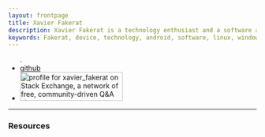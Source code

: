 ```yaml
---
layout: frontpage
title: Xavier Fakerat
description: Xavier Fakerat is a technology enthusiast and a software analyst. He is been mainly motivated by need to share technological information to the whole world by any means possible. Technology is the future of the our world hence the need for poeple to know how it works and use it for the good of the world and of future generations.
keywords: Fakerat, device, technology, android, software, linux, windows
---
```


<div class="navbar">
  <div class="navbar-inner">
      <ul class="nav">
          .<li><a href="https://github.com/fakerat">github</a></li>
          <li><a href="https://stackexchange.com/users/10230328/xavier-fakerat"><img src="https://stackexchange.com/users/flair/10230328.png" width="208" height="58" alt="profile for xavier_fakerat on Stack Exchange, a network of free, community-driven Q&amp;A sites" title="profile for xavier_fakerat on Stack Exchange, a network of free, community-driven Q&amp;A sites" </a></li>
          </ul>
      </div>
  </div>

  ---
  ### <a name="Home"></a>Resources
